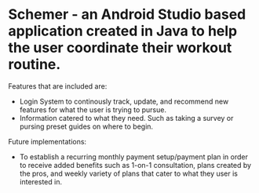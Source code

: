 # Schemer - an Android Studio based application created in Java to help the user coordinate their workout routine.
Features that are included are:

- Login System to continously track, update, and recommend new features for what the user is trying to pursue.
- Information catered to what they need. Such as taking a survey or pursing preset guides on where to begin. 

Future implementations:
- To establish a recurring monthly payment setup/payment plan in order to receive added benefits such as 1-on-1 consultation, plans created by the pros, and weekly variety of plans that cater to what they user is interested in. 
